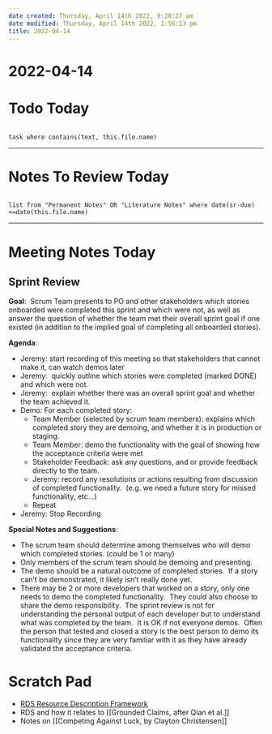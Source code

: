 ```yaml
---
date created: Thursday, April 14th 2022, 9:20:27 am
date modified: Thursday, April 14th 2022, 1:56:13 pm
title: 2022-04-14
---
```


# 2022-04-14

# Todo Today

```dataview

task where contains(text, this.file.name)

```

---

# Notes To Review Today

```dataview

list from "Permanent Notes" OR "Literature Notes" where date(sr-due)<=date(this.file.name) 

```

---

# Meeting Notes Today

## Sprint Review

**Goal**:  Scrum Team presents to PO and other stakeholders which stories onboarded were completed this sprint and which were not, as well as answer the question of whether the team met their overall sprint goal if one existed (in addition to the implied goal of completing all onboarded stories).

**Agenda**:
- Jeremy: start recording of this meeting so that stakeholders that cannot make it, can watch demos later
- Jeremy:  quickly outline which stories were completed (marked DONE) and which were not.
- Jeremy:  explain whether there was an overall sprint goal and whether the team achieved it.
- Demo: For each completed story:
	- Team Member (selected by scrum team members): explains which completed story they are demoing, and whether it is in production or staging.
	- Team Member: demo the functionality with the goal of showing how the acceptance criteria were met 
	- Stakeholder Feedback: ask any questions, and or provide feedback directly to the team.
	- Jeremy: record any resolutions or actions resulting from discussion of completed functionality.  (e.g. we need a future story for missed functionality, etc…)
	- Repeat
- Jeremy: Stop Recording

**Special Notes and Suggestions**:
- The scrum team should determine among themselves who will demo which completed stories. (could be 1 or many)
- Only members of the scrum team should be demoing and presenting.
- The demo should be a natural outcome of completed stories.  If a story can’t be demonstrated, it likely isn’t really done yet.
- There may be 2 or more developers that worked on a story, only one needs to demo the completed functionality.  They could also choose to share the demo responsibility.  The sprint review is not for understanding the personal output of each developer but to understand what was completed by the team.  It is OK if not everyone demos.  Often the person that tested and closed a story is the best person to demo its functionality since they are very familiar with it as they have already validated the acceptance criteria.

# Scratch Pad

- [RDS Resource Description Framework](https://en.wikipedia.org/wiki/Resource_Description_Framework#Example_1:_Description_of_a_person_named_Eric_Miller)
- RDS and how it relates to [[Grounded Claims, after Qian et al.]]
- Notes on [[Competing Against Luck, by Clayton Christensen]]
